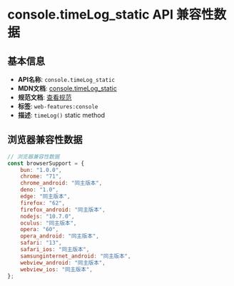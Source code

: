 # console.timeLog_static API 兼容性数据

## 基本信息

- **API名称**: `console.timeLog_static`
- **MDN文档**: [console.timeLog_static](https://developer.mozilla.org/docs/Web/API/console/timeLog_static)
- **规范文档**: [查看规范](https://console.spec.whatwg.org/#timelog)
- **标签**: `web-features:console`
- **描述**: `timeLog()` static method

## 浏览器兼容性数据

```javascript
// 浏览器兼容性数据
const browserSupport = {
    bun: "1.0.0",
    chrome: "71",
    chrome_android: "同主版本",
    deno: "1.0",
    edge: "同主版本",
    firefox: "62",
    firefox_android: "同主版本",
    nodejs: "10.7.0",
    oculus: "同主版本",
    opera: "60",
    opera_android: "同主版本",
    safari: "13",
    safari_ios: "同主版本",
    samsunginternet_android: "同主版本",
    webview_android: "同主版本",
    webview_ios: "同主版本",
};

```

